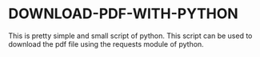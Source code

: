 # DOWNLOAD-PDF-WITH-PYTHON
This is pretty simple and small script of python. This script can be used to download the pdf file using the requests module of python.
